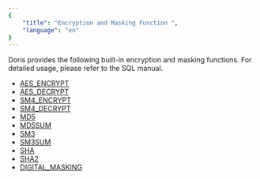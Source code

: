 ```yaml
---
{
    "title": "Encryption and Masking Function ",
    "language": "en"
}
---
```


<!-- 
Licensed to the Apache Software Foundation (ASF) under one
or more contributor license agreements.  See the NOTICE file
distributed with this work for additional information
regarding copyright ownership.  The ASF licenses this file
to you under the Apache License, Version 2.0 (the
"License"); you may not use this file except in compliance
with the License.  You may obtain a copy of the License at

  http://www.apache.org/licenses/LICENSE-2.0

Unless required by applicable law or agreed to in writing,
software distributed under the License is distributed on an
"AS IS" BASIS, WITHOUT WARRANTIES OR CONDITIONS OF ANY
KIND, either express or implied.  See the License for the
specific language governing permissions and limitations
under the License.
-->

Doris provides the following built-in encryption and masking functions. For detailed usage, please refer to the SQL manual.

- [AES_ENCRYPT](../sql-manual/sql-functions/encrypt-digest-functions/aes-encrypt)
- [AES_DECRYPT](../sql-manual/sql-functions/encrypt-digest-functions/aes-decrypt)
- [SM4_ENCRYPT](../sql-manual/sql-functions/encrypt-digest-functions/sm4-encrypt)
- [SM4_DECRYPT](../sql-manual/sql-functions/encrypt-digest-functions/sm4-decrypt)
- [MD5](../sql-manual/sql-functions/encrypt-digest-functions/md5)
- [MD5SUM](../sql-manual/sql-functions/encrypt-digest-functions/md5sum)
- [SM3](../sql-manual/sql-functions/encrypt-digest-functions/sm3)
- [SM3SUM](../sql-manual/sql-functions/encrypt-digest-functions/sm3sum)
- [SHA](../sql-manual/sql-functions/encrypt-digest-functions/sha)
- [SHA2](../sql-manual/sql-functions/encrypt-digest-functions/sha2)
- [DIGITAL_MASKING](../sql-manual/sql-functions/digital-masking)
